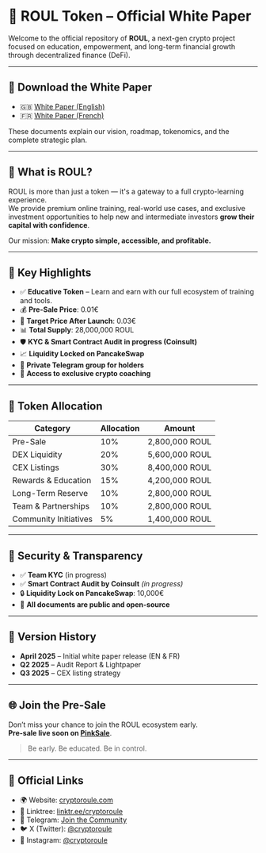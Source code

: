 # 🚀 ROUL Token – Official White Paper

Welcome to the official repository of **ROUL**, a next-gen crypto project focused on education, empowerment, and long-term financial growth through decentralized finance (DeFi).

---

## 📘 Download the White Paper

- 🇬🇧 [White Paper (English)](https://github.com/cryptoroule/White-Paper-ROUL/blob/main/White%20Paper%20ROUL%20EN.pdf)
- 🇫🇷 [White Paper (French)](https://github.com/cryptoroule/White-Paper-ROUL/blob/main/White%20Paper%20ROUL%20coin%20FR.pdf)

These documents explain our vision, roadmap, tokenomics, and the complete strategic plan.

---

## 🧠 What is ROUL?

ROUL is more than just a token — it's a gateway to a full crypto-learning experience.  
We provide premium online training, real-world use cases, and exclusive investment opportunities to help new and intermediate investors **grow their capital with confidence**.

Our mission: **Make crypto simple, accessible, and profitable.**

---

## 🔑 Key Highlights

- ✅ **Educative Token** – Learn and earn with our full ecosystem of training and tools.
- 💰 **Pre-Sale Price**: 0.01€
- 🎯 **Target Price After Launch**: 0.03€
- 📊 **Total Supply**: 28,000,000 ROUL
- 🛡️ **KYC & Smart Contract Audit in progress (Coinsult)**
- 📈 **Liquidity Locked on PancakeSwap**
- 💬 **Private Telegram group for holders**
- 🧠 **Access to exclusive crypto coaching**

---

## 💸 Token Allocation

| Category                 | Allocation     | Amount          |
|--------------------------|----------------|-----------------|
| Pre-Sale                 | 10%            | 2,800,000 ROUL  |
| DEX Liquidity            | 20%            | 5,600,000 ROUL  |
| CEX Listings             | 30%            | 8,400,000 ROUL  |
| Rewards & Education      | 15%            | 4,200,000 ROUL  |
| Long-Term Reserve        | 10%            | 2,800,000 ROUL  |
| Team & Partnerships      | 10%            | 2,800,000 ROUL  |
| Community Initiatives    | 5%             | 1,400,000 ROUL  |

---

## 🔐 Security & Transparency

- ✅ **Team KYC** (in progress)
- ✅ **Smart Contract Audit by Coinsult** *(in progress)*
- 🔒 **Liquidity Lock on PancakeSwap**: 10,000€  
- 📄 **All documents are public and open-source**

---

## 📅 Version History

- **April 2025** – Initial white paper release (EN & FR)
- **Q2 2025** – Audit Report & Lightpaper
- **Q3 2025** – CEX listing strategy

---

## 🌐 Join the Pre-Sale

Don’t miss your chance to join the ROUL ecosystem early.  
**Pre-sale live soon on [PinkSale](https://www.pinksale.finance)**.

> Be early. Be educated. Be in control.

---

## 🔗 Official Links

- 🌍 Website: [cryptoroule.com](https://www.cryptoroule.com/)
- 🧩 Linktree: [linktr.ee/cryptoroule](https://linktr.ee/cryptoroule)
- 📣 Telegram: [Join the Community](https://t.me/+sHBkk2AmpFUyODg0)
- 🐦 X (Twitter): [@cryptoroule](https://x.com/cryptoroule)
- 📸 Instagram: [@cryptoroule](https://www.instagram.com/cryptoroule/)
